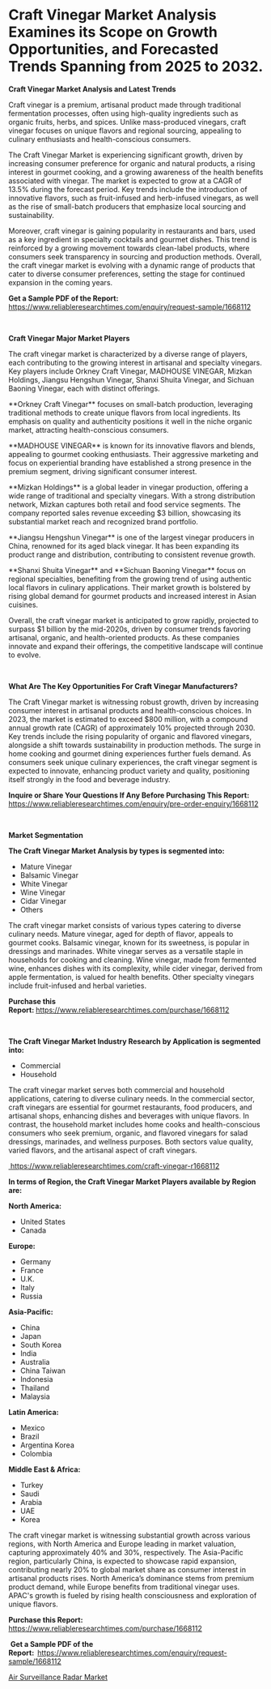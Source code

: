 <p><h1>Craft Vinegar Market Analysis Examines its Scope on Growth Opportunities, and Forecasted Trends Spanning from 2025 to 2032.</h1></p><p><strong>Craft Vinegar Market Analysis and Latest Trends</strong></p>
<p><p>Craft vinegar is a premium, artisanal product made through traditional fermentation processes, often using high-quality ingredients such as organic fruits, herbs, and spices. Unlike mass-produced vinegars, craft vinegar focuses on unique flavors and regional sourcing, appealing to culinary enthusiasts and health-conscious consumers. </p><p>The Craft Vinegar Market is experiencing significant growth, driven by increasing consumer preference for organic and natural products, a rising interest in gourmet cooking, and a growing awareness of the health benefits associated with vinegar. The market is expected to grow at a CAGR of 13.5% during the forecast period. Key trends include the introduction of innovative flavors, such as fruit-infused and herb-infused vinegars, as well as the rise of small-batch producers that emphasize local sourcing and sustainability. </p><p>Moreover, craft vinegar is gaining popularity in restaurants and bars, used as a key ingredient in specialty cocktails and gourmet dishes. This trend is reinforced by a growing movement towards clean-label products, where consumers seek transparency in sourcing and production methods. Overall, the craft vinegar market is evolving with a dynamic range of products that cater to diverse consumer preferences, setting the stage for continued expansion in the coming years.</p></p>
<p><strong>Get a Sample PDF of the Report:&nbsp;</strong> <a href="https://www.reliableresearchtimes.com/enquiry/request-sample/1668112?utm_campaign=2006&utm_medium=2&utm_source=Github&utm_content=ia&utm_term=06032025&utm_id=craft-vinegar">https://www.reliableresearchtimes.com/enquiry/request-sample/1668112</a></p>
<p>&nbsp;</p>
<p><strong>Craft Vinegar Major Market Players</strong></p>
<p><p>The craft vinegar market is characterized by a diverse range of players, each contributing to the growing interest in artisanal and specialty vinegars. Key players include Orkney Craft Vinegar, MADHOUSE VINEGAR, Mizkan Holdings, Jiangsu Hengshun Vinegar, Shanxi Shuita Vinegar, and Sichuan Baoning Vinegar, each with distinct offerings.</p><p>**Orkney Craft Vinegar** focuses on small-batch production, leveraging traditional methods to create unique flavors from local ingredients. Its emphasis on quality and authenticity positions it well in the niche organic market, attracting health-conscious consumers.</p><p>**MADHOUSE VINEGAR** is known for its innovative flavors and blends, appealing to gourmet cooking enthusiasts. Their aggressive marketing and focus on experiential branding have established a strong presence in the premium segment, driving significant consumer interest.</p><p>**Mizkan Holdings** is a global leader in vinegar production, offering a wide range of traditional and specialty vinegars. With a strong distribution network, Mizkan captures both retail and food service segments. The company reported sales revenue exceeding $3 billion, showcasing its substantial market reach and recognized brand portfolio.</p><p>**Jiangsu Hengshun Vinegar** is one of the largest vinegar producers in China, renowned for its aged black vinegar. It has been expanding its product range and distribution, contributing to consistent revenue growth.</p><p>**Shanxi Shuita Vinegar** and **Sichuan Baoning Vinegar** focus on regional specialties, benefiting from the growing trend of using authentic local flavors in culinary applications. Their market growth is bolstered by rising global demand for gourmet products and increased interest in Asian cuisines.</p><p>Overall, the craft vinegar market is anticipated to grow rapidly, projected to surpass $1 billion by the mid-2020s, driven by consumer trends favoring artisanal, organic, and health-oriented products. As these companies innovate and expand their offerings, the competitive landscape will continue to evolve.</p></p>
<p>&nbsp;</p>
<p><strong>What Are The Key Opportunities For Craft Vinegar Manufacturers?</strong></p>
<p><p>The Craft Vinegar market is witnessing robust growth, driven by increasing consumer interest in artisanal products and health-conscious choices. In 2023, the market is estimated to exceed $800 million, with a compound annual growth rate (CAGR) of approximately 10% projected through 2030. Key trends include the rising popularity of organic and flavored vinegars, alongside a shift towards sustainability in production methods. The surge in home cooking and gourmet dining experiences further fuels demand. As consumers seek unique culinary experiences, the craft vinegar segment is expected to innovate, enhancing product variety and quality, positioning itself strongly in the food and beverage industry.</p></p>
<p><strong>Inquire or Share Your Questions If Any Before Purchasing This Report:</strong> <a href="https://www.reliableresearchtimes.com/enquiry/pre-order-enquiry/1668112?utm_campaign=2006&utm_medium=2&utm_source=Github&utm_content=ia&utm_term=06032025&utm_id=craft-vinegar">https://www.reliableresearchtimes.com/enquiry/pre-order-enquiry/1668112</a></p>
<p>&nbsp;</p>
<p><strong>Market Segmentation</strong></p>
<p><strong>The Craft Vinegar Market Analysis by types is segmented into:</strong></p>
<p><ul><li>Mature Vinegar</li><li>Balsamic Vinegar</li><li>White Vinegar</li><li>Wine Vinegar</li><li>Cidar Vinegar</li><li>Others</li></ul></p>
<p><p>The craft vinegar market consists of various types catering to diverse culinary needs. Mature vinegar, aged for depth of flavor, appeals to gourmet cooks. Balsamic vinegar, known for its sweetness, is popular in dressings and marinades. White vinegar serves as a versatile staple in households for cooking and cleaning. Wine vinegar, made from fermented wine, enhances dishes with its complexity, while cider vinegar, derived from apple fermentation, is valued for health benefits. Other specialty vinegars include fruit-infused and herbal varieties.</p></p>
<p><strong>Purchase this Report:&nbsp;</strong><a href="https://www.reliableresearchtimes.com/purchase/1668112?utm_campaign=2006&utm_medium=2&utm_source=Github&utm_content=ia&utm_term=06032025&utm_id=craft-vinegar">https://www.reliableresearchtimes.com/purchase/1668112</a></p>
<p>&nbsp;</p>
<p><strong>The Craft Vinegar Market Industry Research by Application is segmented into:</strong></p>
<p><ul><li>Commercial</li><li>Household</li></ul></p>
<p><p>The craft vinegar market serves both commercial and household applications, catering to diverse culinary needs. In the commercial sector, craft vinegars are essential for gourmet restaurants, food producers, and artisanal shops, enhancing dishes and beverages with unique flavors. In contrast, the household market includes home cooks and health-conscious consumers who seek premium, organic, and flavored vinegars for salad dressings, marinades, and wellness purposes. Both sectors value quality, varied flavors, and the artisanal aspect of craft vinegars.</p></p>
<p><a href="https://www.reliableresearchtimes.com/craft-vinegar-r1668112?utm_campaign=2006&utm_medium=2&utm_source=Github&utm_content=ia&utm_term=06032025&utm_id=craft-vinegar">&nbsp;https://www.reliableresearchtimes.com/craft-vinegar-r1668112</a></p>
<p><strong>In terms of Region, the Craft Vinegar Market Players available by Region are:</strong></p>
<p>
    <p> <strong> North America: </strong>
        <ul>
            <li>United States</li>
            <li>Canada</li>
        </ul>
        </p> 
    <p> <strong> Europe: </strong>
        <ul>
            <li>Germany</li>
            <li>France</li>
            <li>U.K.</li>
            <li>Italy</li>
            <li>Russia</li>
        </ul>
        </p> 
    <p> <strong> Asia-Pacific: </strong>
        <ul>
            <li>China</li>
            <li>Japan</li>
            <li>South Korea</li>
            <li>India</li>
            <li>Australia</li>
            <li>China Taiwan</li>
            <li>Indonesia</li>
            <li>Thailand</li>
            <li>Malaysia</li>
        </ul>
        </p> 
    <p> <strong> Latin America: </strong>
        <ul>
            <li>Mexico</li>
            <li>Brazil</li>
            <li>Argentina Korea</li>
            <li>Colombia</li>
        </ul>
        </p> 
    <p> <strong> Middle East & Africa: </strong>
        <ul>
            <li>Turkey</li>
            <li>Saudi</li>
            <li>Arabia</li>
            <li>UAE</li>
            <li>Korea</li>
        </ul>
    </p>
    </p>
<p><p>The craft vinegar market is witnessing substantial growth across various regions, with North America and Europe leading in market valuation, capturing approximately 40% and 30%, respectively. The Asia-Pacific region, particularly China, is expected to showcase rapid expansion, contributing nearly 20% to global market share as consumer interest in artisanal products rises. North America’s dominance stems from premium product demand, while Europe benefits from traditional vinegar uses. APAC's growth is fueled by rising health consciousness and exploration of unique flavors.</p></p>
<p><strong>Purchase this Report: </strong><a href="https://www.reliableresearchtimes.com/purchase/1668112?utm_campaign=2006&utm_medium=2&utm_source=Github&utm_content=ia&utm_term=06032025&utm_id=craft-vinegar">https://www.reliableresearchtimes.com/purchase/1668112</a></p>
<p>&nbsp;<strong>Get a Sample PDF of the Report:&nbsp;&nbsp;</strong><a href="https://www.reliableresearchtimes.com/enquiry/request-sample/1668112?utm_campaign=2006&utm_medium=2&utm_source=Github&utm_content=ia&utm_term=06032025&utm_id=craft-vinegar">https://www.reliableresearchtimes.com/enquiry/request-sample/1668112</a></p>
<p><strong></strong></p>
<p><p><a href="https://github.com/bmorecock/Market-Research-Report-List-6/blob/main/air-surveillance-radar-market.md?utm_campaign=2006&utm_medium=2&utm_source=Github&utm_content=ia&utm_term=06032025&utm_id=craft-vinegar">Air Surveillance Radar Market</a></p></p>